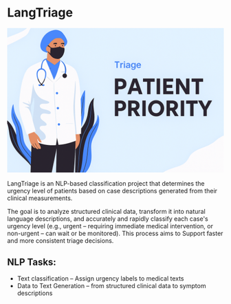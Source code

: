 # LangTriage

![Triage Workflow](Triage.png)

LangTriage is an NLP-based classification project that determines the urgency level of patients based on case descriptions generated from their clinical measurements. 

The goal is to analyze structured clinical data, transform it into natural language descriptions, and accurately and rapidly classify each case's urgency level (e.g., urgent – requiring immediate medical intervention, or non-urgent – can wait or be monitored). 
This process aims to Support faster and more consistent triage decisions. 



## NLP Tasks: 
* Text classification – Assign urgency labels to medical texts
* Data to Text Generation – from structured clinical data to symptom descriptions

